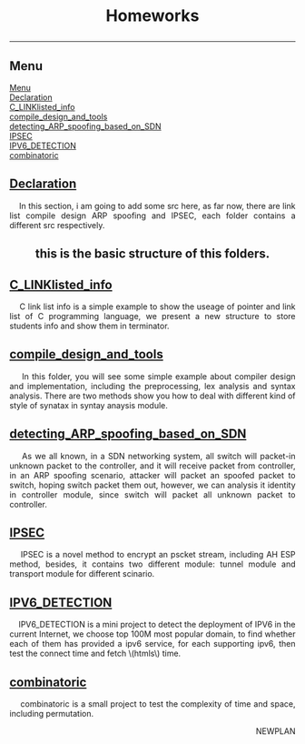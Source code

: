 # <p align="center">Homeworks</p>
------------------------

<a name="Menu"></a>
## Menu
[Menu](#Menu)</br>
[Declaration](#Declaration)</br>
[C_LINKlisted_info](#C_LINKlisted_info)</br>
[compile_design_and_tools](#compile_design_and_tools)</br>
[detecting_ARP_spoofing_based_on_SDN](#detecting_ARP_spoofing_based_on_SDN)</br>
[IPSEC](#IPSEC)</br>
[IPV6_DETECTION](#IPV6_DETECTION)</br>
[combinatoric](#combinatoric)

<a name="Declaration"></a>
## [Declaration](#Menu)
<p align="justify">&nbsp;&nbsp;&nbsp;&nbsp;In this section, i am going to add some src here, as far now, there are link list compile design ARP spoofing and IPSEC, each folder contains a different src respectively.</p>

<h2 align="center">this is the basic structure of this folders.</h2>

<a name="C_LINKlisted_info"></a>
## [C_LINKlisted_info](./C_LINKlistd_info)
<p align="justify">&nbsp;&nbsp;&nbsp;&nbsp;C link list info is a simple example to show the useage of pointer and link list of C programming language, we present a new structure to store students info and show them in terminator.</p>

<a name="compile_design_and_tools"></a>
## [compile_design_and_tools](./compile_design_and_tools)
<p align="justify">&nbsp;&nbsp;&nbsp;&nbsp;In this folder, you will see some simple example about compiler design and implementation, including the preprocessing, lex analysis and syntax analysis. There are two methods show you how to deal with different kind of style of synatax in syntay anaysis module.</p>

<a name="detecting_ARP_spoofing_based_on_SDN"></a>
## [detecting_ARP_spoofing_based_on_SDN](./detecting_ARP_spoofing_based_on_SDN)
<p align="justify">&nbsp;&nbsp;&nbsp;&nbsp;As we all known, in a SDN networking system, all switch will packet-in unknown packet to the controller, and it will receive packet from controller, in an ARP spoofing scenario, attacker will packet an spoofed packet to switch, hoping switch packet them out, however, we can analysis it identity in controller module, since switch will packet all unknown packet to controller.</p>

<a name="IPSEC"></a>
## [IPSEC](./IPSEC)
<p align="justify">&nbsp;&nbsp;&nbsp;&nbsp;IPSEC is a novel method to encrypt an pscket stream, including AH ESP method, besides, it contains two different module: tunnel module and transport module for different scinario.</p>

<a name="IPV6_DETECTION"></a>
## [IPV6_DETECTION](./IPV6_DETECTION)
<p align="justify">&nbsp;&nbsp;&nbsp;&nbsp;IPV6_DETECTION is a mini project to detect the deployment of IPV6 in the current Internet, we choose top 100M most popular domain, to find whether each of them has provided a ipv6 service, for each supporting ipv6, then test the connect time and fetch \(htmls\) time.</p>

<a name="combinatoric"></a>
## [combinatoric](./combinatoric)
<p align="justify">&nbsp;&nbsp;&nbsp;&nbsp;combinatoric is a small project to test the complexity of time and space, including permutation.</p>

<p align="right">NEWPLAN</p>
